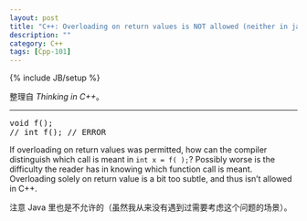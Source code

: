 ```yaml
---
layout: post
title: "C++: Overloading on return values is NOT allowed (neither in java)"
description: ""
category: C++
tags: [Cpp-101]
---
```

{% include JB/setup %}

整理自 _Thinking in C++_。

-----

<pre class="prettyprint linenums">
void f();
// int f(); // ERROR
</pre>

If overloading on return values was permitted, how can the compiler distinguish which call is meant in `int x = f( );`? Possibly worse is the difficulty the reader has in knowing which function call is meant. Overloading solely on return value is a bit too subtle, and thus isn’t allowed in C++.

注意 Java 里也是不允许的（虽然我从来没有遇到过需要考虑这个问题的场景）。